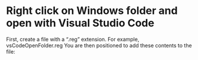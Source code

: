# Right click on Windows folder and open with Visual Studio Code
First, create a file with a “.reg” extension.  For example, vsCodeOpenFolder.reg
You are then positioned to add these contents to the file:

